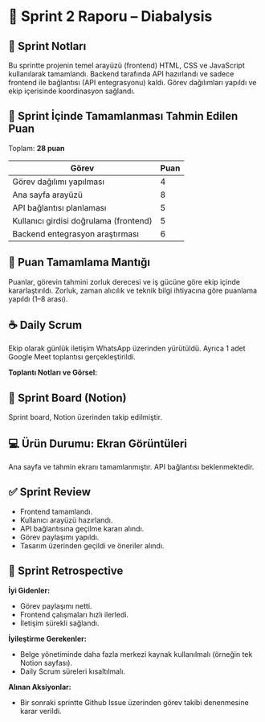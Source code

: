 # 🚀 Sprint 2 Raporu – Diabalysis

## 📝 Sprint Notları

Bu sprintte projenin temel arayüzü (frontend) HTML, CSS ve JavaScript kullanılarak tamamlandı. Backend tarafında API hazırlandı ve sadece frontend ile bağlantısı (API entegrasyonu) kaldı. Görev dağılımları yapıldı ve ekip içerisinde koordinasyon sağlandı.

## 🎯 Sprint İçinde Tamamlanması Tahmin Edilen Puan

Toplam: **28 puan**

| Görev | Puan |
|-------|------|
| Görev dağılımı yapılması | 4 |
| Ana sayfa arayüzü | 8 |
| API bağlantısı planlaması | 5 |
| Kullanıcı girdisi doğrulama (frontend) | 5 |
| Backend entegrasyon araştırması | 6 |

## 📌 Puan Tamamlama Mantığı

Puanlar, görevin tahmini zorluk derecesi ve iş gücüne göre ekip içinde kararlaştırıldı. Zorluk, zaman alıcılık ve teknik bilgi ihtiyacına göre puanlama yapıldı (1–8 arası).

## ☕ Daily Scrum

Ekip olarak günlük iletişim WhatsApp üzerinden yürütüldü. Ayrıca 1 adet Google Meet toplantısı gerçekleştirildi.

**Toplantı Notları ve Görsel:**



## 📌 Sprint Board (Notion)

Sprint board, Notion üzerinden takip edilmiştir.



## 💻 Ürün Durumu: Ekran Görüntüleri

Ana sayfa ve tahmin ekranı tamamlanmıştır. API bağlantısı beklenmektedir.



## ✅ Sprint Review

- Frontend tamamlandı.
- Kullanıcı arayüzü hazırlandı.
- API bağlantısına geçilme kararı alındı.
- Görev paylaşımı yapıldı.
- Tasarım üzerinden geçildi ve öneriler alındı.

## 🔁 Sprint Retrospective

**İyi Gidenler:**
- Görev paylaşımı netti.
- Frontend çalışmaları hızlı ilerledi.
- İletişim sürekli sağlandı.

**İyileştirme Gerekenler:**
- Belge yönetiminde daha fazla merkezi kaynak kullanılmalı (örneğin tek Notion sayfası).
- Daily Scrum süreleri kısaltılmalı.

**Alınan Aksiyonlar:**
- Bir sonraki sprintte Github Issue üzerinden görev takibi denenmesine karar verildi.
